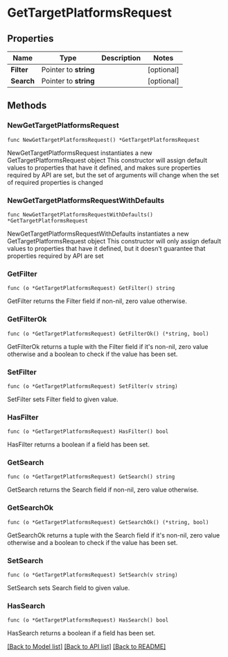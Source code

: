# GetTargetPlatformsRequest

## Properties

Name | Type | Description | Notes
------------ | ------------- | ------------- | -------------
**Filter** | Pointer to **string** |  | [optional] 
**Search** | Pointer to **string** |  | [optional] 

## Methods

### NewGetTargetPlatformsRequest

`func NewGetTargetPlatformsRequest() *GetTargetPlatformsRequest`

NewGetTargetPlatformsRequest instantiates a new GetTargetPlatformsRequest object
This constructor will assign default values to properties that have it defined,
and makes sure properties required by API are set, but the set of arguments
will change when the set of required properties is changed

### NewGetTargetPlatformsRequestWithDefaults

`func NewGetTargetPlatformsRequestWithDefaults() *GetTargetPlatformsRequest`

NewGetTargetPlatformsRequestWithDefaults instantiates a new GetTargetPlatformsRequest object
This constructor will only assign default values to properties that have it defined,
but it doesn't guarantee that properties required by API are set

### GetFilter

`func (o *GetTargetPlatformsRequest) GetFilter() string`

GetFilter returns the Filter field if non-nil, zero value otherwise.

### GetFilterOk

`func (o *GetTargetPlatformsRequest) GetFilterOk() (*string, bool)`

GetFilterOk returns a tuple with the Filter field if it's non-nil, zero value otherwise
and a boolean to check if the value has been set.

### SetFilter

`func (o *GetTargetPlatformsRequest) SetFilter(v string)`

SetFilter sets Filter field to given value.

### HasFilter

`func (o *GetTargetPlatformsRequest) HasFilter() bool`

HasFilter returns a boolean if a field has been set.

### GetSearch

`func (o *GetTargetPlatformsRequest) GetSearch() string`

GetSearch returns the Search field if non-nil, zero value otherwise.

### GetSearchOk

`func (o *GetTargetPlatformsRequest) GetSearchOk() (*string, bool)`

GetSearchOk returns a tuple with the Search field if it's non-nil, zero value otherwise
and a boolean to check if the value has been set.

### SetSearch

`func (o *GetTargetPlatformsRequest) SetSearch(v string)`

SetSearch sets Search field to given value.

### HasSearch

`func (o *GetTargetPlatformsRequest) HasSearch() bool`

HasSearch returns a boolean if a field has been set.


[[Back to Model list]](../README.md#documentation-for-models) [[Back to API list]](../README.md#documentation-for-api-endpoints) [[Back to README]](../README.md)


